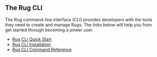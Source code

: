 ## The Rug CLI

The Rug command-line interface (CLI) provides developers with the
tools they need to create and manage Rugs.  The links below will help
you from get started through becoming a power user.

-   [Rug CLI Quick Start](/quick-starts/rug-cli.md)
-   [Rug CLI Installation](/rug-cli/rug-cli-install.md)
-   [Rug CLI Command Reference](/reference-docs/rug-cli-commands.md)
